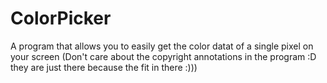 # ColorPicker

A program that allows you to easily get the color datat of a single pixel on your screen
(Don't care about the copyright annotations in the program :D they are just there because the fit in there :)))